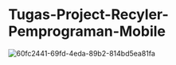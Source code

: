 # Tugas-Project-Recyler-Pemprograman-Mobile
![60fc2441-69fd-4eda-89b2-814bd5ea81fa](https://user-images.githubusercontent.com/37724395/79462327-87de7280-8021-11ea-9ef4-5e3874f4eabb.jpg)
